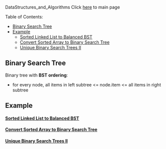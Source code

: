 DataStructures_and_Algorithms
Click [here](../README.md) to main page

Table of Contents:
- [Binary Search Tree](#binary-search-tree)
- [Example](#example)
    - [Sorted Linked List to Balanced BST](#sorted-linked-list-to-balanced-bst)
    - [Convert Sorted Array to Binary Search Tree](#convert-sorted-array-to-binary-search-tree)
    - [Unique Binary Search Trees II](#unique-binary-search-trees-ii)

## Binary Search Tree
Binary tree with **BST ordering**:
-  for every node, all items in left subtree <= node.item <= all items in right subtree

## Example
#### [Sorted Linked List to Balanced BST](sorted_linked_list_to_balanced_bst/description.md)
#### [Convert Sorted Array to Binary Search Tree](./convert_sorted_array_to_binary_search_tree/description.md)
#### [Unique Binary Search Trees II](./unique_binary_search_trees_II/description.md)